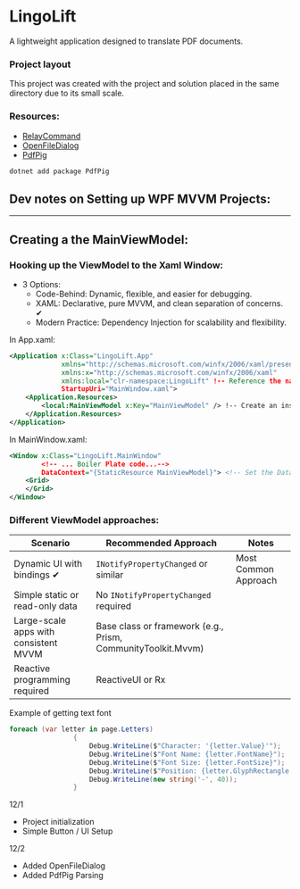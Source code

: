 ﻿# LingoLift
A lightweight application designed to translate PDF documents.

### Project layout
This project was created with the project and solution placed in the same directory due to its small scale.

### Resources:
- [RelayCommand](https://learn.microsoft.com/en-us/archive/msdn-magazine/2009/february/patterns-wpf-apps-with-the-model-view-viewmodel-design-pattern)
- [OpenFileDialog](https://learn.microsoft.com/en-us/dotnet/api/system.windows.forms.openfiledialog?view=windowsdesktop-9.0)
- [PdfPig](https://dev.to/eliotjones/reading-a-pdf-in-c-on-net-core-43ef)
```bash
dotnet add package PdfPig
```

## Dev notes on Setting up WPF MVVM Projects:
---

## Creating a the MainViewModel:

### Hooking up the ViewModel to the Xaml Window:
- 3 Options: 
	- Code-Behind: Dynamic, flexible, and easier for debugging.
	- XAML: Declarative, pure MVVM, and clean separation of concerns. ✔
	- Modern Practice: Dependency Injection for scalability and flexibility.

In App.xaml:
```xml
<Application x:Class="LingoLift.App"
             xmlns="http://schemas.microsoft.com/winfx/2006/xaml/presentation"
             xmlns:x="http://schemas.microsoft.com/winfx/2006/xaml"
             xmlns:local="clr-namespace:LingoLift" !-- Reference the namespace of the viewmodel -->
             StartupUri="MainWindow.xaml">
    <Application.Resources>
        <local:MainViewModel x:Key="MainViewModel" /> !-- Create an instance of the viewmodel -->
    </Application.Resources>
</Application>

```

In MainWindow.xaml:
```xml
<Window x:Class="LingoLift.MainWindow"
        <!-- ... Boiler Plate code...--> 
        DataContext="{StaticResource MainViewModel}"> <!-- Set the DataContext to the viewmodel -->
    <Grid>
    </Grid>
</Window>

```

### Different ViewModel approaches:

| **Scenario**                            | **Recommended Approach**								     | Notes                                 |
|-----------------------------------------|--------------------------------------------------------------|---------------------------------------|
| Dynamic UI with bindings ✔              | `INotifyPropertyChanged` or similar							 | Most Common Approach                  |
| Simple static or read-only data         | No `INotifyPropertyChanged` required					     |									     |
| Large-scale apps with consistent MVVM   | Base class or framework (e.g., Prism, CommunityToolkit.Mvvm) |										 |
| Reactive programming required           | ReactiveUI or Rx											 |										 |


Example of getting text font 
```csharp
foreach (var letter in page.Letters)
                {
                    Debug.WriteLine($"Character: '{letter.Value}'");
                    Debug.WriteLine($"Font Name: {letter.FontName}");
                    Debug.WriteLine($"Font Size: {letter.FontSize}");
                    Debug.WriteLine($"Position: {letter.GlyphRectangle.BottomLeft} to {letter.GlyphRectangle.TopRight}");
                    Debug.WriteLine(new string('-', 40));
                }
```


12/1 
- Project initialization
- Simple Button / UI Setup

12/2
- Added OpenFileDialog
- Added PdfPig Parsing